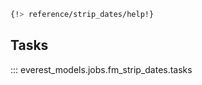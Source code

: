 ```bash
{!> reference/strip_dates/help!}
```

## Tasks

::: everest_models.jobs.fm_strip_dates.tasks
